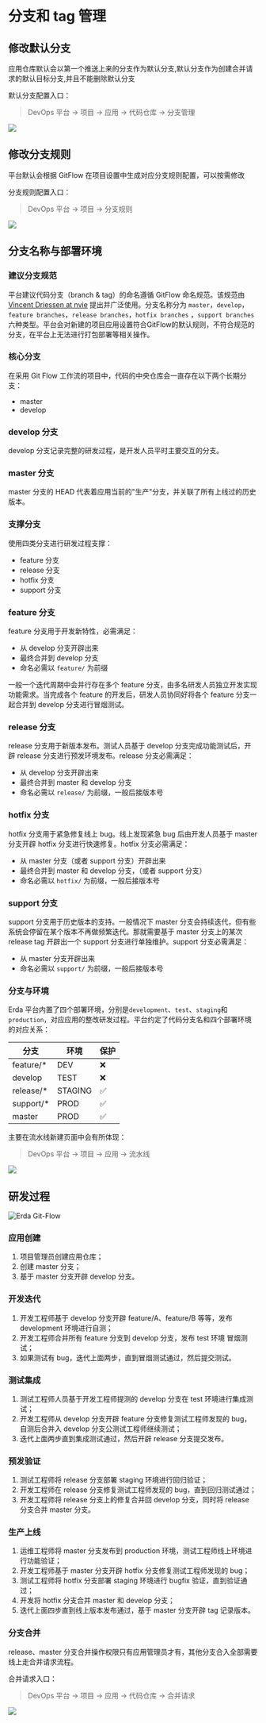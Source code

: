 # 分支和 tag 管理

## 修改默认分支

应用仓库默认会以第一个推送上来的分支作为默认分支,默认分支作为创建合并请求的默认目标分支,并且不能删除默认分支

默认分支配置入口：

> DevOps 平台 -> 项目 -> 应用 -> 代码仓库 -> 分支管理

![](http://terminus-paas.oss-cn-hangzhou.aliyuncs.com/paas-doc/2020/09/15/cf1e1d85-9d0f-4d08-a224-20a63c236a33.png)

## 修改分支规则

平台默认会根据 GitFlow 在项目设置中生成对应分支规则配置，可以按需修改

分支规则配置入口：

> DevOps 平台 -> 项目 -> 分支规则

![](http://terminus-paas.oss-cn-hangzhou.aliyuncs.com/paas-doc/2020/09/15/e5fa2272-8f3f-4d82-b3de-e459bd3819bf.png
)

## 分支名称与部署环境

### 建议分支规范

平台建议代码分支（branch & tag）的命名遵循 GitFlow 命名规范。该规范由 [Vincent Driessen at nvie](http://nvie.com/posts/a-successful-git-branching-model/) 提出并广泛使用。分支名称分为 `master`，`develop`，`feature branches`，`release branches`，`hotfix branches` ，`support branches` 六种类型。平台会对新建的项目应用设置符合GitFlow的默认规则，不符合规范的分支，在平台上无法进行打包部署等相关操作。

### 核心分支

在采用 Git Flow 工作流的项目中，代码的中央仓库会一直存在以下两个长期分支：

* master
* develop

### develop 分支

develop 分支记录完整的研发过程，是开发人员平时主要交互的分支。

### master 分支

master 分支的 HEAD 代表着应用当前的"生产"分支，并关联了所有上线过的历史版本。

### 支撑分支

使用四类分支进行研发过程支撑：

* feature 分支
* release 分支
* hotfix 分支
* support 分支

### feature 分支

feature 分支用于开发新特性，必需满足：

* 从 develop 分支开辟出来
* 最终合并到 develop 分支
* 命名必需以 `feature/` 为前缀

一般一个迭代周期中会并行存在多个 feature 分支，由多名研发人员独立开发实现功能需求。当完成各个 feature 的开发后，研发人员协同好将各个 feature 分支一起合并到 develop 分支进行冒烟测试。

### release 分支

release 分支用于新版本发布。测试人员基于 develop 分支完成功能测试后，开辟 release 分支进行预发环境发布。release 分支必需满足：

* 从 develop 分支开辟出来
* 最终合并到 master 和 develop 分支
* 命名必需以 `release/` 为前缀，一般后接版本号

### hotfix 分支

hotfix 分支用于紧急修复线上 bug。线上发现紧急 bug 后由开发人员基于 master 分支开辟 hotfix 分支进行快速修复。hotfix 分支必需满足：

* 从 master 分支（或者 support 分支）开辟出来
* 最终合并到 master 和 develop 分支，（或者 support 分支）
* 命名必需以 `hotfix/` 为前缀，一般后接版本号

### support 分支

support 分支用于历史版本的支持。一般情况下 master 分支会持续迭代，但有些系统会停留在某个版本不再做频繁迭代。那就需要基于 master 分支上的某次 release tag 开辟出一个 support 分支进行单独维护。support 分支必需满足：

* 从 master 分支开辟出来
* 命名必需以 `support/` 为前缀，一般后接版本号

### 分支与环境

Erda 平台内置了四个部署环境，分别是`development`、`test`、`staging`和`production`，对应应用的整改研发过程。平台约定了代码分支名和四个部署环境的对应关系：

| 分支          | 环境          | 保护 |
| ------------- | ------------- | ---- |
| feature/*     | DEV           | ❌ |
| develop       | TEST          | ❌ |
| release/*     | STAGING       | ✅ |
| support/*     | PROD          | ✅ |
| master        | PROD          | ✅ |

主要在流水线新建页面中会有所体现：

> DevOps 平台 -> 项目 -> 应用 -> 流水线

![](http://terminus-paas.oss-cn-hangzhou.aliyuncs.com/paas-doc/2020/06/23/043742c0-b78b-4067-bcb1-fd12157801fe.jpeg)

## 研发过程

![Erda Git-Flow](http://terminus-paas.oss-cn-hangzhou.aliyuncs.com/paas-doc/2018/10/28/d3069d57-0fcb-4c72-9c21-a2da2a4076e3.jpeg)

### 应用创建

1. 项目管理员创建应用仓库；
2. 创建 master 分支；
3. 基于 master 分支开辟 develop 分支。

### 开发迭代

1. 开发工程师基于 develop 分支开辟 feature/A、feature/B 等等，发布 development 环境进行自测；
2. 开发工程师合并所有 feature 分支到 develop 分支，发布 test 环境 冒烟测试；
3. 如果测试有 bug，迭代上面两步，直到冒烟测试通过，然后提交测试。

### 测试集成

1. 测试工程师人员基于开发工程师提测的 develop 分支在 test 环境进行集成测试；
2. 开发工程师从 develop 分支开辟 feature 分支修复测试工程师发现的 bug，自测后合并入 develop 分支公测试工程师继续测试；
3. 迭代上面两步直到集成测试通过，然后开辟 release 分支提交发布。

### 预发验证

1. 测试工程师将 release 分支部署 staging 环境进行回归验证；
2. 开发工程师在 release 分支修复测试工程师发现的 bug，直到回归测试通过；
3. 开发工程师将 release 分支上的修复合并回 develop 分支，同时将 release 分支合并 master 分支。

### 生产上线

1. 运维工程师将 master 分支发布到 production 环境，测试工程师线上环境进行功能验证；
2. 开发工程师基于 master 分支开辟 hotfix 分支修复测试工程师发现的 bug；
3. 测试工程师将 hotfix 分支部署 staging 环境进行 bugfix 验证，直到验证通过；
4. 开发将 hotfix 分支合并 master 和 develop 分支；
5. 迭代上面四步直到线上版本发布通过，基于 master 分支开辟 tag 记录版本。

### 分支合并

release、master 分支合并操作权限只有应用管理员才有，其他分支合入全部需要线上走合并请求流程。

合并请求入口：

> DevOps 平台 -> 项目 -> 应用 -> 代码仓库 -> 合并请求

![](http://terminus-paas.oss-cn-hangzhou.aliyuncs.com/paas-doc/2020/06/23/1a06b727-9dfb-4305-96a7-f9605aec7d73.jpeg)

